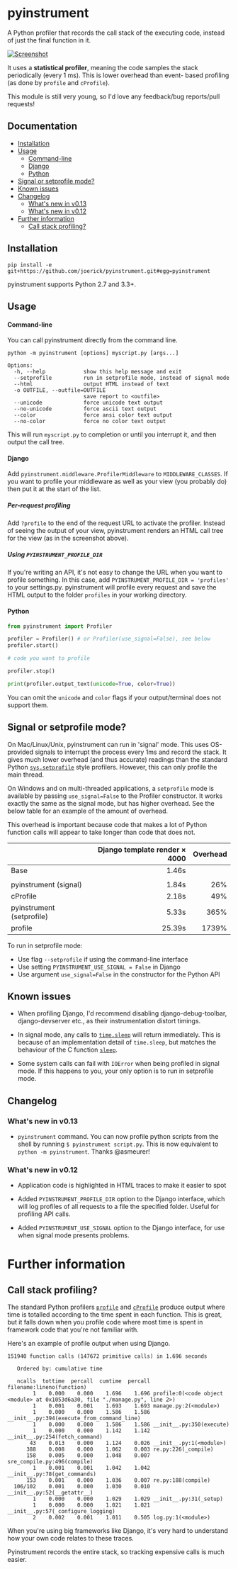 pyinstrument
============

A Python profiler that records the call stack of the executing code, instead
of just the final function in it.

[![Screenshot](screenshot.jpg)](https://raw.githubusercontent.com/joerick/pyinstrument/master/screenshot.jpg)

It uses a **statistical profiler**, meaning the code samples the stack
periodically (every 1 ms). This is lower overhead than event-
based profiling (as done by `profile` and `cProfile`).

This module is still very young, so I'd love any feedback/bug reports/pull
requests!

Documentation
-------------

* [Installation](#installation)
* [Usage](#usage)
  * [Command-line](#command-line)
  * [Django](#django)
  * [Python](#python)
* [Signal or setprofile mode?](#signal-or-setprofile-mode)
* [Known issues](#known-issues)
* [Changelog](#changelog)
  * [What's new in v0.13](#whats-new-in-v013)
  * [What's new in v0.12](#whats-new-in-v012)
* [Further information](#further-information)
  * [Call stack profiling?](#call-stack-profiling)

Installation
------------

    pip install -e git+https://github.com/joerick/pyinstrument.git#egg=pyinstrument

pyinstrument supports Python 2.7 and 3.3+.

Usage
-----

#### Command-line ####

You can call pyinstrument directly from the command line.

    python -m pyinstrument [options] myscript.py [args...]
    
    Options:
      -h, --help            show this help message and exit
      --setprofile          run in setprofile mode, instead of signal mode
      --html                output HTML instead of text
      -o OUTFILE, --outfile=OUTFILE
                            save report to <outfile>
      --unicode             force unicode text output
      --no-unicode          force ascii text output
      --color               force ansi color text output
      --no-color            force no color text output


This will run `myscript.py` to completion or until you interrupt it, and 
then output the call tree.

#### Django ####
    
Add `pyinstrument.middleware.ProfilerMiddleware` to `MIDDLEWARE_CLASSES`.
If you want to profile your middleware as well as your view (you probably
do) then put it at the start of the list.

##### Per-request profiling #####

Add `?profile` to the end of the request URL to activate the profiler. 
Instead of seeing the output of your view, pyinstrument renders an HTML
call tree for the view (as in the screenshot above).

##### Using `PYINSTRUMENT_PROFILE_DIR` #####

If you're writing an API, it's not easy to change the URL when you want
to profile something. In this case, add 
`PYINSTRUMENT_PROFILE_DIR = 'profiles'` to your settings.py.
pyinstrument will profile every request and save the HTML output to the
folder `profiles` in your working directory.

#### Python ####

```python
from pyinstrument import Profiler

profiler = Profiler() # or Profiler(use_signal=False), see below
profiler.start()

# code you want to profile

profiler.stop()

print(profiler.output_text(unicode=True, color=True))
```

You can omit the `unicode` and `color` flags if your output/terminal does
not support them.

Signal or setprofile mode?
--------------------------

On Mac/Linux/Unix, pyinstrument can run in 'signal' mode. This uses 
OS-provided signals to interrupt the process every 1ms and record the stack. 
It gives much lower overhead (and thus accurate) readings than the standard
Python [`sys.setprofile`][setprofile] style profilers. However, this can
only profile the main thread.

On Windows and on multi-threaded applications, a `setprofile` mode is
available by passing `use_signal=False` to the Profiler constructor. It works
exactly the same as the signal mode, but has higher overhead. See the below
table for an example of the amount of overhead.

[setprofile]: https://docs.python.org/2/library/sys.html#sys.setprofile

This overhead is important because code that makes a lot of Python function
calls will appear to take longer than code that does not.

|                            | Django template render × 4000 | Overhead
| ---------------------------|------------------------------:|---------:
| Base                       |                         1.46s | 
|                            |                               |
| pyinstrument (signal)      |                         1.84s |      26%
| cProfile                   |                         2.18s |      49%
| pyinstrument (setprofile)  |                         5.33s |     365%
| profile                    |                        25.39s |    1739%

To run in setprofile mode:

* Use flag `--setprofile` if using the command-line interface
* Use setting `PYINSTRUMENT_USE_SIGNAL = False` in Django
* Use argument `use_signal=False` in the constructor for the Python API

Known issues
------------

-   When profiling Django, I'd recommend disabling django-debug-toolbar,
    django-devserver etc., as their instrumentation distort timings.
    
-   In signal mode, any calls to [`time.sleep`][pysleep] will return
    immediately. This is because of an implementation detail of `time.sleep`,
    but matches the behaviour of the C function [`sleep`][csleep].

-   Some system calls can fail with `IOError` when being profiled in signal
    mode. If this happens to you, your only option is to run in setprofile 
    mode.

[pysleep]: https://docs.python.org/2/library/time.html#time.sleep
[csleep]: http://pubs.opengroup.org/onlinepubs/009695399/functions/sleep.html

Changelog
---------

### What's new in v0.13 ###

-   `pyinstrument` command. You can now profile python scripts from the shell
    by running `$ pyinstrument script.py`. This is now equivalent to 
    `python -m pyinstrument`. Thanks @asmeurer!

### What's new in v0.12 ###

-   Application code is highlighted in HTML traces to make it easier to spot

-   Added `PYINSTRUMENT_PROFILE_DIR` option to the Django interface, which 
    will log profiles of all requests to a file the specified folder. Useful
    for profiling API calls.
    
-   Added `PYINSTRUMENT_USE_SIGNAL` option to the Django interface, for use
    when signal mode presents problems.

Further information
===================

Call stack profiling?
---------------------

The standard Python profilers [`profile`][1] and [`cProfile`][2] produce
output where time is totalled according to the time spent in each function.
This is great, but it falls down when you profile code where most time is
spent in framework code that you're not familiar with.

[1]: http://docs.python.org/2/library/profile.html#module-profile
[2]: http://docs.python.org/2/library/profile.html#module-cProfile

Here's an example of profile output when using Django.

    151940 function calls (147672 primitive calls) in 1.696 seconds

       Ordered by: cumulative time

       ncalls  tottime  percall  cumtime  percall filename:lineno(function)
            1    0.000    0.000    1.696    1.696 profile:0(<code object <module> at 0x1053d6a30, file "./manage.py", line 2>)
            1    0.001    0.001    1.693    1.693 manage.py:2(<module>)
            1    0.000    0.000    1.586    1.586 __init__.py:394(execute_from_command_line)
            1    0.000    0.000    1.586    1.586 __init__.py:350(execute)
            1    0.000    0.000    1.142    1.142 __init__.py:254(fetch_command)
           43    0.013    0.000    1.124    0.026 __init__.py:1(<module>)
          388    0.008    0.000    1.062    0.003 re.py:226(_compile)
          158    0.005    0.000    1.048    0.007 sre_compile.py:496(compile)
            1    0.001    0.001    1.042    1.042 __init__.py:78(get_commands)
          153    0.001    0.000    1.036    0.007 re.py:188(compile)
      106/102    0.001    0.000    1.030    0.010 __init__.py:52(__getattr__)
            1    0.000    0.000    1.029    1.029 __init__.py:31(_setup)
            1    0.000    0.000    1.021    1.021 __init__.py:57(_configure_logging)
            2    0.002    0.001    1.011    0.505 log.py:1(<module>)


When you're using big frameworks like Django, it's very hard to understand how
your own code relates to these traces.

Pyinstrument records the entire stack, so tracking expensive calls is much
easier.
